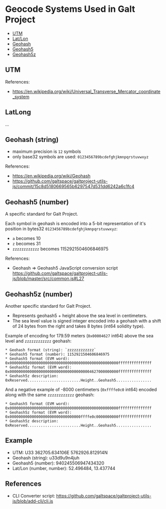 # Geocode Systems Used in Galt Project

* [UTM](#utm)
* [Lat/Lon](#latlon)
* [Geohash](#geohash)
* [Geohash5](#geohash5)
* [Geohash5z](#goehash5z)

## UTM

References:
* https://en.wikipedia.org/wiki/Universal_Transverse_Mercator_coordinate_system

## LatLong
...

## Geohash (string)

* maximum precision is `12` symbols
* only base32 symbols are used: `0123456789bcdefghjkmnpqrstuvwxyz`

References:

* https://en.wikipedia.org/wiki/Geohash
* https://github.com/galtspace/galtproject-utils-js/commit/15c8d5180669565b6297547d531dd6242a6c1fc4

## Geohash5 (number)

A specific standard for Galt Project.

Each symbol in geohash is encoded into a 5-bit representation of it's position in bytes32 `0123456789bcdefghjkmnpqrstuvwxyz`:

* `a` becomes 10
* `z` becomes 31
* `zzzzzzzzzzzz` becomes 1152921504606846975

References:
* Geohash => Geohash5 JavaScript conversion script https://github.com/galtspace/galtproject-utils-js/blob/master/src/common.js#L27

## Geohash5z (number)

Another specific standard for Galt Project.

* Represents geohash5 + height above the sea level in centimeters.
* The sea level value is signed integer encoded into a geohash with a shift of 24 bytes from the right and takes 8 bytes (int64 solidity type).

Example of encoding for 179.59 meters (`0x00004627` int64) above the sea level and `zzzzzzzzzzzz` geohash: 

```
* Geohash format (string): `zzzzzzzzzzzz`
* Geohash5 format (number): 1152921504606846975
* Geohash5 format (EVM word):  0x0000000000000000000000000000000000000000000000000fffffffffffffff
* Geohash5z format (EVM word): 0x0000000000000000000000000000000000004627000000000fffffffffffffff
* Geohash5z description:       0xReserved........................Height..Geohash5................
```

And a negative example of -8000 centimeters (`0xffffe0c0` int64) encoded along with the same `zzzzzzzzzzzz` geohash:

```
* Geohash5 format (EVM word):  0x0000000000000000000000000000000000000000000000000fffffffffffffff
* Geohash5z format (EVM word): 0x00000000000000000000000000000000ffffe0c0000000000fffffffffffffff
* Geohash5z description:       0xReserved........................Height..Geohash5................
```

## Example

* UTM: U33 362705.634106E 5762926.812914N
* Geohash (string): u33d9u9n4juh
* Geohash5 (number): 940245506947434320
* Lat/Lon (number, number): 52.496484, 13.437744

## References

* CLI Converter script: https://github.com/galtspace/galtproject-utils-js/blob/add-cli/cli.js

